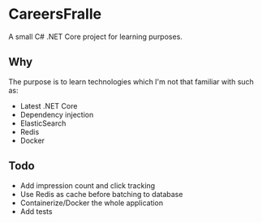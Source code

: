 # CareersFralle
A small C# .NET Core project for learning purposes.

## Why
The purpose is to learn technologies which I'm not that familiar with such as:
- Latest .NET Core
- Dependency injection
- ElasticSearch
- Redis
- Docker

## Todo
- Add impression count and click tracking
- Use Redis as cache before batching to database
- Containerize/Docker the whole application
- Add tests
